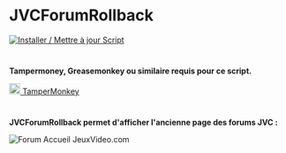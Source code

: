 # **JVCForumRollback**

[![Installer / Mettre à jour Script](https://img.shields.io/badge/Installer%20/%20Mettre%20%C3%A0%20jour%20Script-Green?style=for-the-badge&color=1E971E)](https://github.com/Roadou/JVCForumRollback/raw/main/JVCForumRollback.user.js)

#

**Tampermoney, Greasemonkey ou similaire requis pour ce script.**

<a href="https://www.tampermonkey.net/index.php" target="_blank"><img src="https://www.tampermonkey.net/favicon.ico" alt="Chrome" width="20"/> TamperMonkey</a>

#

**JVCForumRollback permet d'afficher l'ancienne page des forums JVC :**

![Forum Accueil JeuxVideo.com](https://jvflux.fr/images/2/2e/forum_accueil_jeuxvideo.com_blabla.png)
